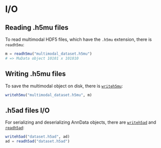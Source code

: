 # I/O

## Reading .h5mu files

To read multimodal HDF5 files, which have the `.h5mu` extension, there is `readh5mu`:

```julia
m = readh5mu("multimodal_dataset.h5mu")
# => MuData object 10101 x 101010
```

## Writing .h5mu files

To save the multimodal object on disk, there is [`writeh5mu`](@ref):

```julia
writeh5mu("multimodal_dataset.h5mu", m)
```

## .h5ad files I/O

For serializing and deserializing AnnData objects, there are [`writeh5ad`](@ref) and [`readh5ad`](@ref):

```julia
writeh5ad("dataset.h5ad", ad)
ad = readh5ad("dataset.h5ad")
```
